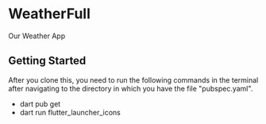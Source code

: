 # WeatherFull

Our Weather App

## Getting Started

After you clone this, you need to run the following commands in the terminal after navigating to the directory in which you have the file "pubspec.yaml".

 - dart pub get
 - dart run flutter_launcher_icons
